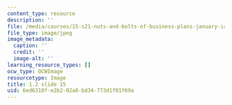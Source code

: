 ```yaml
---
content_type: resource
description: ''
file: /media/courses/15-s21-nuts-and-bolts-of-business-plans-january-iap-2014/6ed6310fe2b202a8bd34773d1f01f69a_1.2_slide_15.jpg
file_type: image/jpeg
image_metadata:
  caption: ''
  credit: ''
  image-alt: ''
learning_resource_types: []
ocw_type: OCWImage
resourcetype: Image
title: 1.2 slide 15
uid: 6ed6310f-e2b2-02a8-bd34-773d1f01f69a
---
```

